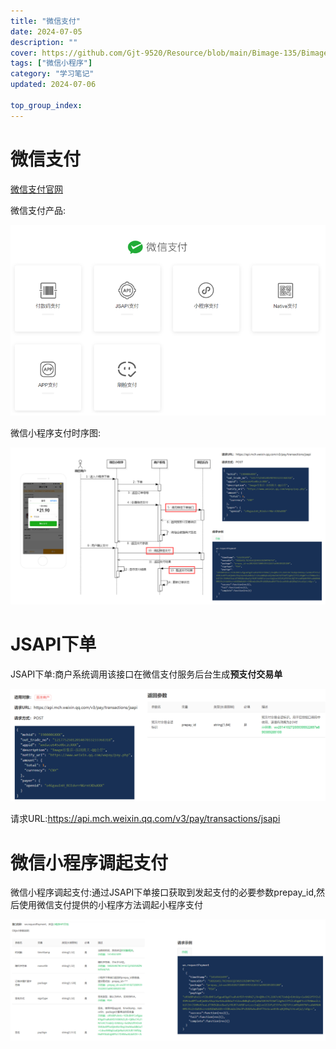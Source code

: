 ```yaml
---
title: "微信支付"
date: 2024-07-05
description: ""
cover: https://github.com/Gjt-9520/Resource/blob/main/Bimage-135/Bimage58.jpg?raw=true
tags: ["微信小程序"]
category: "学习笔记"
updated: 2024-07-06
  
top_group_index: 
---
```


# 微信支付 

[微信支付官网](https://pay.weixin.qq.com/static/product/product_index.shtml)

微信支付产品:

![微信支付产品](../images/微信支付产品.png)

微信小程序支付时序图:

![微信小程序支付时序图](../images/微信小程序支付时序图.png)

# JSAPI下单

JSAPI下单:商户系统调用该接口在微信支付服务后台生成**预支付交易单**

![JSAPI下单](../images/JSAPI下单.png)

请求URL:https://api.mch.weixin.qq.com/v3/pay/transactions/jsapi

# 微信小程序调起支付

微信小程序调起支付:通过JSAPI下单接口获取到发起支付的必要参数prepay_id,然后使用微信支付提供的小程序方法调起小程序支付

![微信小程序调起支付](../images/微信小程序调起支付.png)